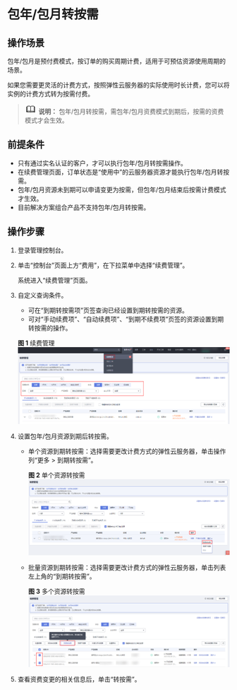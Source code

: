 # 包年/包月转按需<a name="ecs_03_0111"></a>

## 操作场景<a name="section4968174612476"></a>

包年/包月是预付费模式，按订单的购买周期计费，适用于可预估资源使用周期的场景。

如果您需要更灵活的计费方式，按照弹性云服务器的实际使用时长计费，您可以将实例的计费方式转为按需付费。

>![](public_sys-resources/icon-note.gif) **说明：** 
>包年/包月转按需，需包年/包月资费模式到期后，按需的资费模式才会生效。

## 前提条件<a name="section085871112243"></a>

-   只有通过实名认证的客户，才可以执行包年/包月转按需操作。
-   在续费管理页面，订单状态是“使用中”的云服务器资源才能执行包年/包月转按需。
-   包年/包月资源未到期可以申请变更为按需，但包年/包月结束后按需计费模式才生效。
-   目前解决方案组合产品不支持包年/包月转按需。

## 操作步骤<a name="section19172172810192"></a>

1.  登录管理控制台。
2.  单击“控制台”页面上方“费用”，在下拉菜单中选择“续费管理”。

    系统进入“续费管理”页面。

3.  自定义查询条件。

    -   可在“到期转按需项”页签查询已经设置到期转按需的资源。
    -   可对“手动续费项”、“自动续费项”、“到期不续费项”页签的资源设置到期转按需的操作。

    **图 1**  续费管理<a name="fig491501065214"></a>  
    ![](figures/续费管理.png "续费管理")

4.  设置包年/包月资源到期后转按需。
    -   单个资源到期转按需：选择需要更改计费方式的弹性云服务器，单击操作列“更多 \> 到期转按需”。

        **图 2**  单个资源转按需<a name="fig1282621553415"></a>  
        ![](figures/单个资源转按需.png "单个资源转按需")

    -   批量资源到期转按需：选择需要更改计费方式的弹性云服务器，单击列表左上角的“到期转按需”。

        **图 3**  多个资源转按需<a name="fig429118257814"></a>  
        ![](figures/多个资源转按需.png "多个资源转按需")

5.  查看资费变更的相关信息后，单击“转按需”。

